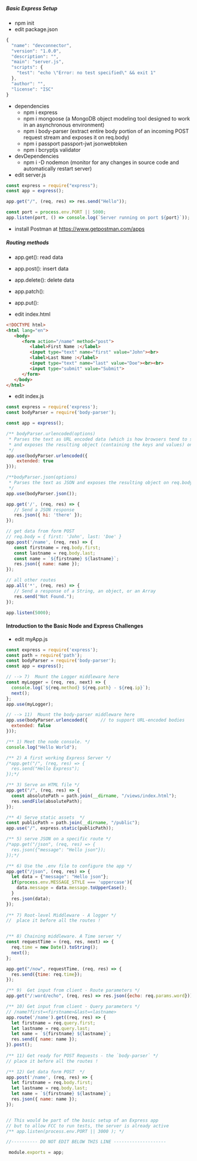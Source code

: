 ##### Basic Express Setup

* npm init
* edit package.json
```javascript
{
  "name": "devconnector",
  "version": "1.0.0",
  "description": "",
  "main": "server.js",
  "scripts": {
    "test": "echo \"Error: no test specified\" && exit 1"
  },
  "author": "",
  "license": "ISC"
}
```
* dependencies
   * npm i express
   * npm i mongoose (a MongoDB object modeling tool designed to work in an asynchronous environment)
   * npm i body-parser (extract entire body portion of an incoming POST request stream and exposes it on req.body)
   * npm i passport passport-jwt jsonwebtoken
   * npm i bcryptjs validator
* devDependencies
   * npm i -D nodemon (monitor for any changes in source code and automatically restart server)
* edit server.js
```javascript
const express = require("express");
const app = express();

app.get("/", (req, res) => res.send("Hello"));

const port = process.env.PORT || 5000;
app.listen(port, () => console.log(`Server running on port ${port}`));
```













* install Postman at https://www.getpostman.com/apps
##### Routing methods
* app.get(): read data
* app.post(): insert data
* app.delete(): delete data
* app.patch():
* app.put():

* edit index.html
```html
<!DOCTYPE html>
<html lang="en">
   <body>
      <form action="/name" method="post">
         <label>First Name :</label>
         <input type="text" name="first" value="John"><br>
         <label>Last Name :</label>
         <input type="text" name="last" value="Doe"><br><br>
         <input type="submit" value="Submit">
      </form>
   </body>
</html>
```
* edit index.js
```javascript
const express = require('express');
const bodyParser = require('body-parser');

const app = express();

/** bodyParser.urlencoded(options)
 * Parses the text as URL encoded data (which is how browsers tend to send form data from regular forms set to POST)
 * and exposes the resulting object (containing the keys and values) on req.body
 */
app.use(bodyParser.urlencoded({
    extended: true
}));

/**bodyParser.json(options)
 * Parses the text as JSON and exposes the resulting object on req.body.
 */
app.use(bodyParser.json());

app.get('/', (req, res) => {
   // Send a JSON response
   res.json({ hi: 'there' });
});

// get data from form POST
// req.body = { first: 'John', last: 'Doe' }
app.post('/name', (req, res) => {
   const firstname = req.body.first;
   const lastname = req.body.last;
   const name = `${firstname} ${lastname}`;
   res.json({ name: name });
});

// all other routes
app.all('*', (req, res) => {
   // Send a response of a String, an object, or an Array   
   res.send("Not Found.");
});

app.listen(5000);
```

#### Introduction to the Basic Node and Express Challenges
* edit myApp.js
```javascript
const express = require('express');
const path = require('path');
const bodyParser = require('body-parser');
const app = express();

// --> 7)  Mount the Logger middleware here
const myLogger = (req, res, next) => {
  console.log(`${req.method} ${req.path} - ${req.ip}`); 
  next();
};
app.use(myLogger);

// --> 11)  Mount the body-parser middleware here
app.use(bodyParser.urlencoded({     // to support URL-encoded bodies
  extended: false
})); 

/** 1) Meet the node console. */
console.log("Hello World");

/** 2) A first working Express Server */
/*app.get("/", (req, res) => {
  res.send("Hello Express");
});*/

/** 3) Serve an HTML file */
app.get("/", (req, res) => {
  const absolutePath = path.join(__dirname, "/views/index.html");
  res.sendFile(absolutePath);
});

/** 4) Serve static assets  */
const publicPath = path.join(__dirname, "/public");
app.use("/", express.static(publicPath));

/** 5) serve JSON on a specific route */
/*app.get("/json", (req, res) => {
  res.json({"message": "Hello json"});
});*/

/** 6) Use the .env file to configure the app */
app.get("/json", (req, res) => {
  let data = {"message": "Hello json"};
  if(process.env.MESSAGE_STYLE === 'uppercase'){
    data.message = data.message.toUpperCase();
  }
  res.json(data);
});
 
/** 7) Root-level Middleware - A logger */
//  place it before all the routes !


/** 8) Chaining middleware. A Time server */
const requestTime = (req, res, next) => {
  req.time = new Date().toString();
  next();
};

app.get("/now", requestTime, (req, res) => {
  res.send({time: req.time});
});

/** 9)  Get input from client - Route parameters */
app.get("/:word/echo", (req, res) => res.json({echo: req.params.word}));

/** 10) Get input from client - Query parameters */
// /name?first=<firstname>&last=<lastname>
app.route('/name').get((req, res) => {
  let firstname = req.query.first;
  let lastname = req.query.last;
  let name = `${firstname} ${lastname}`;
  res.send({ name: name });
}).post();
  
/** 11) Get ready for POST Requests - the `body-parser` */
// place it before all the routes !

/** 12) Get data form POST  */
app.post('/name', (req, res) => {
  let firstname = req.body.first;
  let lastname = req.body.last;
  let name = `${firstname} ${lastname}`;
  res.json({ name: name });
});


// This would be part of the basic setup of an Express app
// but to allow FCC to run tests, the server is already active
/** app.listen(process.env.PORT || 3000 ); */

//---------- DO NOT EDIT BELOW THIS LINE --------------------

 module.exports = app;
```
